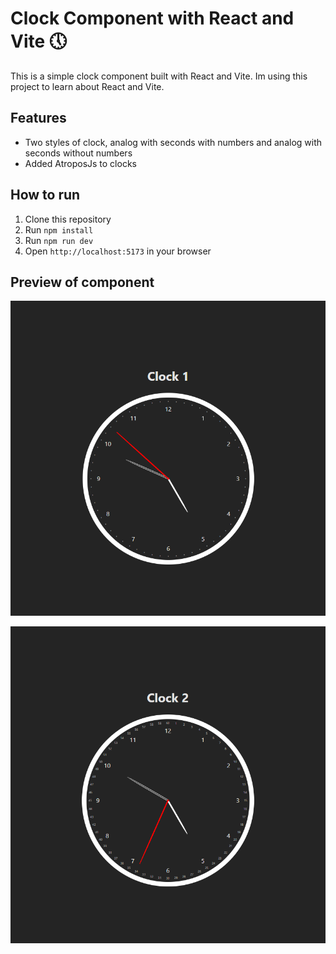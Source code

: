 # Clock Component with React and Vite 🕔

This is a simple clock component built with React and Vite.
Im using this project to learn about React and Vite.

## Features

- Two styles of clock, analog with seconds with numbers and analog with seconds without numbers
- Added AtroposJs to clocks

## How to run
 
1. Clone this repository
2. Run `npm install`
3. Run `npm run dev`
4. Open `http://localhost:5173` in your browser

## Preview of component

![Preview of component](./preview1.webp)

![Preview of component](./preview2.webp)
